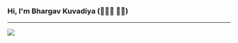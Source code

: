 ### Hi, I'm Bhargav Kuvadiya (🧑🏽‍💻 ✍🏻)
---
![](https://komarev.com/ghpvc/?username=techdobz&color=blue&style=plastic&label=PROFILE+VIEWS)
